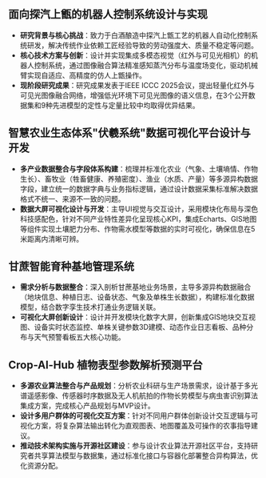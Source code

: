 
## 面向探汽上甑的机器人控制系统设计与实现
- **研究背景与核心挑战**：致力于白酒酿造中探汽上甑工艺的机器人自动化控制系统研发，解决传统作业依赖工匠经验导致的劳动强度大、质量不稳定等问题。
- **核心技术方案与创新**：设计并实现集成多模态视觉（红外与可见光相机）的机器人控制系统，通过图像融合算法精准感知蒸汽分布与温度场变化，驱动机械臂实现自适应、高精度的仿人上甑操作。
- **现阶段研究成果**：研究成果发表于IEEE ICCC 2025会议，提出轻量化红外与可见光图像融合网络，增强低光环境下可见光图像的语义信息，在3个公开数据集和9种先进模型的定性与定量比较中均取得优异结果。

## 智慧农业生态体系"伏羲系统"数据可视化平台设计与开发
- **多产业数据整合与字段体系构建**：梳理并标准化农业（气象、土壤墒情、作物生长）、畜牧业（牲畜健康、养殖密度）、渔业（水质、产量）等多源异构数据字段，建立统一的数据字典与业务指标逻辑，通过设计数据采集标准解决数据格式不统一、来源不一致的问题。
- **数据大屏可视化设计与开发**：主导UI视觉与交互设计，采用模块化布局与深色科技感配色，针对不同产业特性差异化呈现核心KPI，集成Echarts、GIS地图等组件实现土壤肥力分布、作物需水模型等数据的实时可视化，确保信息在5米距离内清晰可辨。

## 甘蔗智能育种基地管理系统
- **需求分析与数据整合**：深入剖析甘蔗基地业务场景，主导多源异构数据融合（地块信息、种植日志、设备状态、气象及单株生长数据），构建标准化数据模型，结合数字孪生技术打通业务逻辑关联。
- **可视化大屏创新设计**：设计并开发模块化数字大屏，创新集成GIS地块交互视图、设备实时状态监控、单株关键参数3D建模、动态作业日志看板、品种分布与天气预警看板五大核心功能。

## Crop-Al-Hub 植物表型参数解析预测平台
- **多源农业算法整合与产品规划**：分析农业科研与生产场景需求，设计基于多光谱遥感影像、传感器时序数据及无人机航拍的作物长势模型与病虫害识别算法集成方案，完成核心产品规划与MVP设计。
- **设计多用户群体的可视化交互方案**：针对不同用户群体创新设计交互逻辑与可视化方案，将复杂算法输出转化为直观图表、地图覆盖及可操作的农事指导建议。
- **推动技术架构实施与开源社区建设**：参与设计农业算法开源社区平台，支持研究者共享算法模型与数据集，通过标准化接口与容器化部署整合异构算法，优化资源分配。
